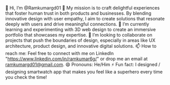 👋 Hi, I’m @Ramkumargd01
👀 My mission is to craft delightful experiences that foster human trust in both products and businesses. By blending innovative design with user empathy, I aim to create solutions that resonate deeply with users and drive meaningful connections.
🌱 I’m currently learning and experimenting with 3D web design to create an immersive portfolio that showcases my expertise.
💞️ I’m looking to collaborate on projects that push the boundaries of design, especially in areas like UX architecture, product design, and innovative digital solutions.
📫 How to reach me: Feel free to connect with me on LinkedIn "https://www.linkedin.com/in/ramkumar6g/" or drop me an email at ramkumargd01@gmail.com.
😄 Pronouns: He/Him
⚡ Fun fact: I designed / designing smartwatch app that makes you feel like a superhero every time you check the time!

<!---
Ramkumargd01/Ramkumargd01 is a ✨ special ✨ repository because its `README.md` (this file) appears on your GitHub profile.
You can click the Preview link to take a look at your changes.
--->
